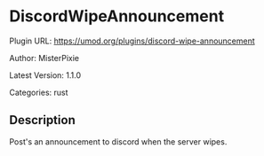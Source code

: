 # DiscordWipeAnnouncement

Plugin URL: https://umod.org/plugins/discord-wipe-announcement

Author: MisterPixie

Latest Version: 1.1.0

Categories: rust

## Description

Post's an announcement to discord when the server wipes.
